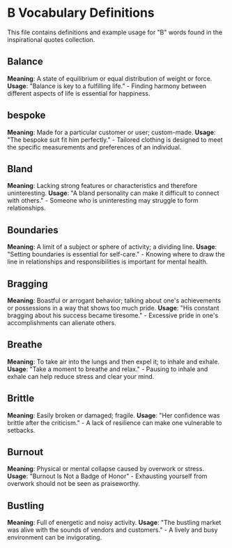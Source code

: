 # B Vocabulary Definitions

This file contains definitions and example usage for "B" words found in the inspirational quotes collection.

<!-- Add vocabulary words here following the format:
## WordName

**Meaning**: Clear, concise definition of the word.
**Usage**: "Quote or example sentence." - Explanation of the usage context.
-->

## Balance

**Meaning**: A state of equilibrium or equal distribution of weight or force.
**Usage**: "Balance is key to a fulfilling life." - Finding harmony between different aspects of life is essential for happiness.

## bespoke

**Meaning**: Made for a particular customer or user; custom-made.
**Usage**: "The bespoke suit fit him perfectly." - Tailored clothing is designed to meet the specific measurements and preferences of an individual.

## Bland

**Meaning**: Lacking strong features or characteristics and therefore uninteresting.
**Usage**: "A bland personality can make it difficult to connect with others." - Someone who is uninteresting may struggle to form relationships.

## Boundaries

**Meaning**: A limit of a subject or sphere of activity; a dividing line.
**Usage**: "Setting boundaries is essential for self-care." - Knowing where to draw the line in relationships and responsibilities is important for mental health.

## Bragging

**Meaning**: Boastful or arrogant behavior; talking about one's achievements or possessions in a way that shows too much pride.
**Usage**: "His constant bragging about his success became tiresome." - Excessive pride in one's accomplishments can alienate others.

## Breathe

**Meaning**: To take air into the lungs and then expel it; to inhale and exhale.
**Usage**: "Take a moment to breathe and relax." - Pausing to inhale and exhale can help reduce stress and clear your mind.

## Brittle

**Meaning**: Easily broken or damaged; fragile.
**Usage**: "Her confidence was brittle after the criticism." - A lack of resilience can make one vulnerable to setbacks.

## Burnout

**Meaning**: Physical or mental collapse caused by overwork or stress.  
**Usage**: "Burnout Is Not a Badge of Honor" - Exhausting yourself from overwork should not be seen as praiseworthy.

## Bustling

**Meaning**: Full of energetic and noisy activity.
**Usage**: "The bustling market was alive with the sounds of vendors and customers." - A lively and busy environment can be invigorating.
